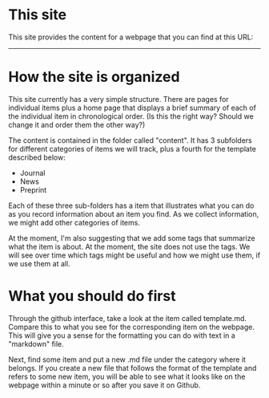 # This site

This site provides the content for a webpage that you can find at this URL: 

----

# How the site is organized

This site currently has a very simple structure. There are pages for individual items plus a home page that displays a brief summary of each of the individual item in chronological order. (Is this the right way? Should we change it and order them the other way?)

The content is contained in the folder called "content". It has 3 subfolders for different categories of items we will track, plus a fourth for the template described below:

- Journal 
- News 
- Preprint 

Each of these three sub-folders has a item that illustrates what you can do as you record information about an item you find. As we collect information, we might add other categories of items. 

At the moment, I'm also suggesting that we add some tags that summarize what the item is about. At the moment, the site does not use the tags. We will see over time which tags might be useful and how we might use them, if we use them at all. 

# What you should do first 

Through the github interface, take a look at the item called template.md. Compare this to what you see for the corresponding item on the webpage. This will give you a sense for the formatting you can do with text in a "markdown" file. 

Next, find some item and put a new .md file under the category where it belongs. If you create a new file that follows the format of the template and refers to some new item, you will be able to see what it looks like on the webpage within a minute or so after you save it on Github. 

